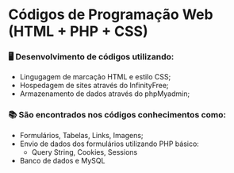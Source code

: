 # Códigos de Programação Web (HTML + PHP + CSS)

### 🖥️ Desenvolvimento de códigos utilizando:
- Lingugagem de marcação HTML e estilo CSS;
- Hospedagem de sites através do InfinityFree;
- Armazenamento de dados através do phpMyadmin;

### 📚 São encontrados nos códigos conhecimentos como:
- Formulários, Tabelas, Links, Imagens;
- Envio de dados dos formulários utilizando PHP básico:
  - Query String, Cookies, Sessions
- Banco de dados e MySQL
<!--   - Componentes: radio, text, select, entre outros; -->
